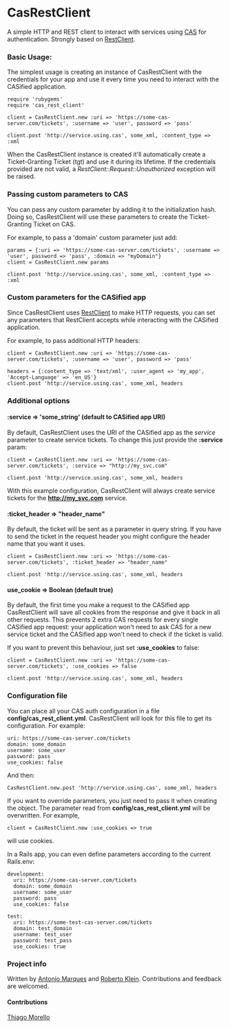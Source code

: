 CasRestClient
===========

A simple HTTP and REST client to interact with services using [CAS](http://www.jasig.org/cas) for authentication. Strongly based on [RestClient](http://github.com/archiloque/rest-client).


### Basic Usage:

The simplest usage is creating an instance of CasRestClient with the credentials for your app and use it every time you need to interact with the CASified application.

    require 'rubygems'  
    require 'cas_rest_client'    

    client = CasRestClient.new :uri => 'https://some-cas-server.com/tickets', :username => 'user', password => 'pass'  

    client.post 'http://service.using.cas', some_xml, :content_type => :xml  

When the CasRestClient instance is created it'll automatically create a Ticket-Granting Ticket (tgt) and use it during its lifetime. If the credentials provided are not valid, a *RestClient::Request::Unauthorized* exception will be raised.


### Passing custom parameters to CAS
You can pass any custom parameter by adding it to the initialization hash. Doing so, CasRestClient will use these parameters to create the Ticket-Granting Ticket on CAS.

For example, to pass a 'domain' custom parameter just add:

    params = {:uri => 'https://some-cas-server.com/tickets', :username => 'user', password => 'pass', :domain => "myDomain"}
    client = CasRestClient.new params

    client.post 'http://service.using.cas', some_xml, :content_type => :xml 


### Custom parameters for the CASified app

Since CasRestClient uses [RestClient](http://github.com/archiloque/rest-client) to make HTTP requests, you can set any parameters that RestClient accepts while interacting with the CASified application.

For example, to pass additional HTTP headers:

    client = CasRestClient.new :uri => 'https://some-cas-server.com/tickets', :username => 'user', password => 'pass'

    headers = {:content_type => 'text/xml', :user_agent => 'my_app', 'Accept-Language' => 'en_US'}  
    client.post 'http://service.using.cas', some_xml, headers


### Additional options
#### :service => 'some_string' (default to CASified app URI)
By default, CasRestClient uses the URI of the CASified app as the *service* parameter to create service tickets. To change this just provide the **:service** param: 

    client = CasRestClient.new :uri => 'https://some-cas-server.com/tickets', :service => "http://my_svc.com"

    client.post 'http://service.using.cas', some_xml, headers

With this example configuration, CasRestClient will always create service tickets for the **http://my_svc.com** service.


#### :ticket_header => "header_name"
By default, the ticket will be sent as a parameter in query string. If you have to send the ticket in the request header you might configure the header name that you want it uses.

    client = CasRestClient.new :uri => 'https://some-cas-server.com/tickets', :ticket_header => "header_name"

    client.post 'http://service.using.cas', some_xml, headers


#### use_cookie => Boolean (default true)
By default, the first time you make a request to the CASified app CasRestClient will save all cookies from the response and give it back in all other requests. This prevents 2 extra CAS requests for every single CASified app request: your application won't need to ask CAS for a new service ticket and the CASified app won't need to check if the ticket is valid.

If you want to prevent this behaviour, just set **:use_cookies** to false:

    client = CasRestClient.new :uri => 'https://some-cas-server.com/tickets', :use_cookies => false

    client.post 'http://service.using.cas', some_xml, headers



### Configuration file
You can place all your CAS auth configuration in a file **config/cas_rest_client.yml**. CasRestClient will look for this file to get its configuration. For example:

    uri: https://some-cas-server.com/tickets  
    domain: some_domain  
    username: some_user  
    password: pass  
    use_cookies: false  

And then:

    CasRestClient.new.post 'http://service.using.cas', some_xml, headers


If you want to override parameters, you just need to pass it when creating the object. The parameter read from **config/cas_rest_client.yml** will be overwritten. For example,

    client = CasRestClient.new :use_cookies => true

will use cookies.

In a Rails app, you can even define parameters according to the current Rails.env:

    development:  
      uri: https://some-cas-server.com/tickets  
      domain: some_domain  
      username: some_user  
      password: pass  
      use_cookies: false  

    test:  
      uri: https://some-test-cas-server.com/tickets  
      domain: test_domain  
      username: test_user  
      password: test_pass  
      use_cookies: true  



### Project info
Written by [Antonio Marques](http://github.com/acmarques) and [Roberto Klein](http://github.com/robertokl). Contributions and feedback are welcomed.

#### Contributions
[Thiago Morello](http://github.com/morellon)

